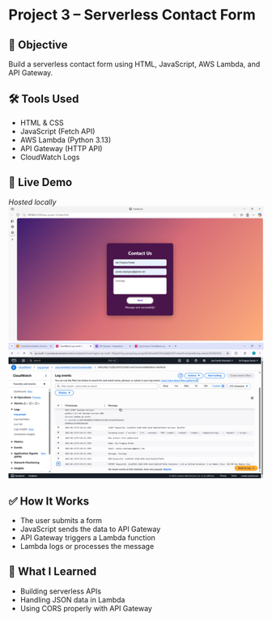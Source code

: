 # Project 3 – Serverless Contact Form

## 🎯 Objective
Build a serverless contact form using HTML, JavaScript, AWS Lambda, and API Gateway.

## 🛠 Tools Used
- HTML & CSS
- JavaScript (Fetch API)
- AWS Lambda (Python 3.13)
- API Gateway (HTTP API)
- CloudWatch Logs

## 🚀 Live Demo
*Hosted locally*
![Preview](../images/project-3.png)
![Preview](../images/project-3%20logs.png)

## ✅ How It Works
- The user submits a form
- JavaScript sends the data to API Gateway
- API Gateway triggers a Lambda function
- Lambda logs or processes the message

## 🧠 What I Learned
- Building serverless APIs
- Handling JSON data in Lambda
- Using CORS properly with API Gateway
